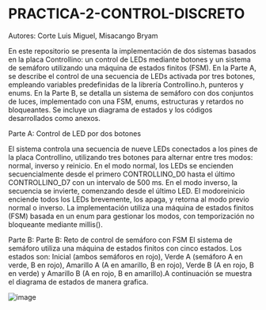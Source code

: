 # PRACTICA-2-CONTROL-DISCRETO

Autores: Corte Luis Miguel,
Misacango Bryam

En este repositorio se presenta la implementación de dos sistemas basados en la placa Controllino: un control de LEDs mediante botones y un sistema de semáforo utilizando una máquina de estados finitos (FSM). En la Parte A, se describe el control de una secuencia de LEDs activada por tres botones, empleando variables predefinidas de la librería Controllino.h, punteros y enums. En la Parte B, se detalla un sistema de semáforo con dos conjuntos de luces, implementado con una FSM, enums, estructuras y retardos no bloqueantes. Se incluye un diagrama de estados y los códigos desarrollados como anexos.


Parte A: Control de LED por dos botones

El sistema controla una secuencia de nueve LEDs conectados a los pines de la placa Controllino, utilizando tres botones para alternar entre tres modos: normal, inverso y reinicio. En el modo normal, los LEDs se encienden secuencialmente desde el primero CONTROLLINO_D0 hasta el último CONTROLLINO_D7 con un intervalo de 500 ms. En el modo inverso, la secuencia se invierte, comenzando desde el último LED. El modoreinicio enciende todos los LEDs brevemente, los apaga, y retorna al modo previo normal o inverso. La implementación utiliza una máquina de estados finitos (FSM) basada en un enum para gestionar los modos, con temporización no bloqueante mediante millis().


Parte B: Parte B: Reto de control de semáforo con FSM
El sistema de semáforo utiliza una máquina de estados finitos con cinco estados. Los estados son: Inicial (ambos semáforos en rojo), Verde A (semáforo A en verde, B en rojo), Amarillo A (A en amarillo, B en rojo), Verde B (A en rojo, B en verde) y Amarillo B (A en rojo, B en amarillo).A continuación se muestra el diagrama de estados de manera grafica.

![image](https://github.com/user-attachments/assets/99d08508-26bd-4c2a-9c47-e5d1a0ba39e9)

